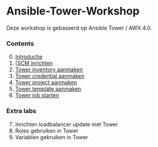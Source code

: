 # Ansible-Tower-Workshop
Deze workshop is gebaseerd op Ansible Tower / AWX 4.0.

### Contents
0. [Introductie](labs/00_NL_introduction.md)
1. [[SCM inrichten](01_NL_SCM.adoc)
2. [Tower inventory aanmaken](labs/02_NL_tower_inventory.md)
3. [Tower credential aanmaken](labs/03_NL_tower_credential.md)
4. [Tower project aanmaken](labs/04_NL_tower_project.md)
5. [Tower template aanmaken](labs/05_NL_tower_template.md)
6. [Tower job starten](labs/06_NL_tower_template.md)

### Extra labs
7. Inrichten loadbalancer update met Tower
8. Roles gebruiken in Tower
9. Variablen gebruiken in Tower
